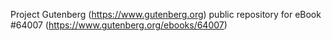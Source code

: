 Project Gutenberg (https://www.gutenberg.org) public repository for eBook #64007 (https://www.gutenberg.org/ebooks/64007)
